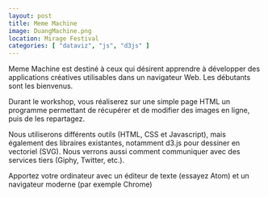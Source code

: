 ```yaml
---
layout: post
title: Meme Machine
image: DuangMachine.png
location: Mirage Festival
categories: [ "dataviz", "js", "d3js" ]
---
```


Meme Machine est destiné à ceux qui désirent apprendre à développer des applications créatives utilisables dans un navigateur Web. Les débutants sont les bienvenus.

Durant le workshop, vous réaliserez sur une simple page HTML un programme permettant de récupérer et de modifier des images en ligne, puis de les repartagez.

Nous utiliserons différents outils (HTML, CSS et Javascript), mais également des libraires existantes, notamment d3.js pour dessiner en vectoriel (SVG). Nous verrons aussi comment communiquer avec des services tiers (Giphy, Twitter, etc.).

Apportez votre ordinateur avec un éditeur de texte (essayez Atom) et un navigateur moderne (par exemple Chrome)
